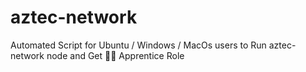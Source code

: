 # aztec-network
Automated Script for Ubuntu / Windows / MacOs users to Run aztec-network node and  Get  🧑‍🎓 Apprentice Role
